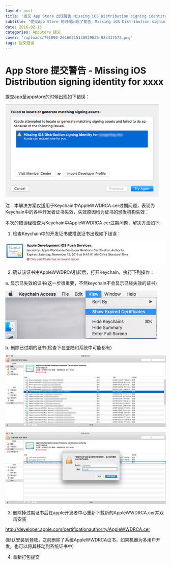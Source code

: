```yaml
---
layout: post
title: '提交 App Store 出现警告 Missing iOS Distribution signing identity for xxxx'
subtitle: '提交App Store 的时候出现了警告，Missing iOS Distribution signing identity for xxxx，但明明各项证书配置都没什么问题呀。'
date: 2016-02-15
categories: AppStore 提交
cover: '/uploads/791090-20160215130929626-923417572.png'
tags: 提交错误
---
```


# App Store 提交警告 - Missing iOS Distribution signing identity for xxxx

提交app至appstore的时候出现如下错误：

 ![img](/uploads/791090-20160215130929626-923417572.png)

注：本解决方案仅适用于Keychain中AppleWWDRCA.cer过期问题，表现为Keychain中的各种开发者证书失效，失效原因均为证书的颁发机构失效：

本次的错误经检查为Keychain中AppleWWDRCA.cer过期问题，解决方法如下:

1. 检查Keychain中的开发证书或推送证书出现如下错误：

 ![img](/uploads/791090-20160215130905095-1859611014.png)

2. 确认该证书由AppleWWDRCA引起后，打开Keychain，执行下列操作：


a. 显示已失效的证书(这一步很重要，不然keychain不会显示已经失效的证书)

![img](/uploads/791090-20160215130950611-111676965.png)

b. 删除已过期的证书(检查下在登陆和系统中可能都有)

 ![img](/uploads/791090-20160215131019829-741630516.png)

![img](/uploads/791090-20160215131044126-1047154070.png)

3. 删除掉过期证书后在apple开发者中心重新下载新的AppleWWDRCA.cer并双击安装

<http://developer.apple.com/certificationauthority/AppleWWDRCA.cer>

(默认安装到登陆，之前删除了系统AppleWWDRCA证书，如果机器为多用户开发，也可以将其移动到系统证书中)

4. 重新打包提交